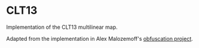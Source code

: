 CLT13
=====

Implementation of the CLT13 multilinear map.

Adapted from the implementation in Alex Malozemoff's [obfuscation project](https://github.com/amaloz/obfuscation).
